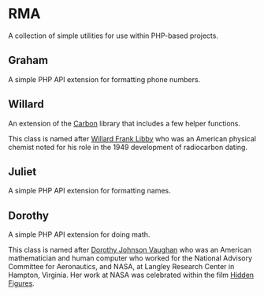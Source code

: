# RMA

A collection of simple utilities for use within PHP-based projects.

## Graham

A simple PHP API extension for formatting phone numbers.

## Willard

An extension of the [Carbon](http://carbon.nesbot.com/) library that includes a few helper functions.

This class is named after [Willard Frank Libby](https://en.wikipedia.org/wiki/Willard_Libby) who was an American physical chemist noted for his role in the 1949 development of radiocarbon dating.

## Juliet

A simple PHP API extension for formatting names.

## Dorothy

A simple PHP API extension for doing math.

This class is named after [Dorothy Johnson Vaughan](https://en.wikipedia.org/wiki/Dorothy_Vaughan) who was an American mathematician and human  computer who worked for the National Advisory Committee for Aeronautics, and NASA, at Langley Research Center in Hampton, Virginia. Her work at NASA was celebrated within the film [Hidden Figures](https://www.imdb.com/title/tt4846340/).